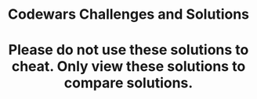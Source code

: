 # <div align='center'>Codewars Challenges and Solutions</div>

# <div align='center'>Please do not use these solutions to cheat. Only view these solutions to compare solutions.</div>


